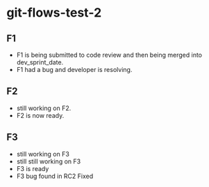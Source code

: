 # git-flows-test-2

## F1
- F1 is being submitted to code review and then being merged into dev_sprint_date.
- F1 had a bug and developer is resolving.

## F2
- still working on F2.
- F2 is now ready.

## F3
- still working on F3
- still still working on F3
- F3 is ready
- F3 bug found in RC2 Fixed
